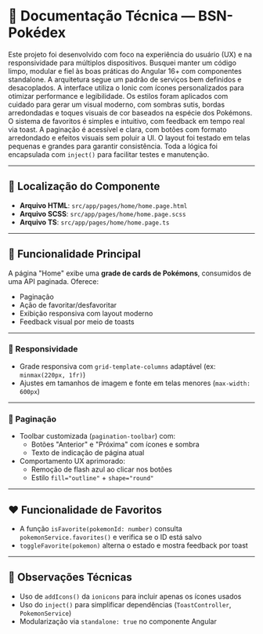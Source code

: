 # 📄 Documentação Técnica — BSN-Pokédex

Este projeto foi desenvolvido com foco na experiência do usuário (UX) e na responsividade para múltiplos dispositivos. Busquei manter um código limpo, modular e fiel às boas práticas do Angular 16+ com componentes standalone. A arquitetura segue um padrão de serviços bem definidos e desacoplados. A interface utiliza o Ionic com ícones personalizados para otimizar performance e legibilidade. Os estilos foram aplicados com cuidado para gerar um visual moderno, com sombras sutis, bordas arredondadas e toques visuais de cor baseados na espécie dos Pokémons. O sistema de favoritos é simples e intuitivo, com feedback em tempo real via toast. A paginação é acessível e clara, com botões com formato arredondado e efeitos visuais sem poluir a UI. O layout foi testado em telas pequenas e grandes para garantir consistência. Toda a lógica foi encapsulada com `inject()` para facilitar testes e manutenção.

---

## 📁 Localização do Componente
- **Arquivo HTML**: `src/app/pages/home/home.page.html`
- **Arquivo SCSS**: `src/app/pages/home/home.page.scss`
- **Arquivo TS**: `src/app/pages/home/home.page.ts`

---

## 🧩 Funcionalidade Principal
A página "Home" exibe uma **grade de cards de Pokémons**, consumidos de uma API paginada. Oferece:
- Paginação
- Ação de favoritar/desfavoritar
- Exibição responsiva com layout moderno
- Feedback visual por meio de toasts

---

### 📱 Responsividade
- Grade responsiva com `grid-template-columns` adaptável (ex: `minmax(220px, 1fr)`)
- Ajustes em tamanhos de imagem e fonte em telas menores (`max-width: 600px`)

---

### 📑 Paginação
- Toolbar customizada (`pagination-toolbar`) com:
  - Botões "Anterior" e "Próxima" com ícones e sombra
  - Texto de indicação de página atual
- Comportamento UX aprimorado:
  - Remoção de flash azul ao clicar nos botões
  - Estilo `fill="outline"` + `shape="round"`

---

## ❤️ Funcionalidade de Favoritos
- A função `isFavorite(pokemonId: number)` consulta `pokemonService.favorites()` e verifica se o ID está salvo
- `toggleFavorite(pokemon)` alterna o estado e mostra feedback por toast

---

## 🧪 Observações Técnicas
- Uso de `addIcons()` da `ionicons` para incluir apenas os ícones usados
- Uso do `inject()` para simplificar dependências (`ToastController`, `PokemonService`)
- Modularização via `standalone: true` no componente Angular
